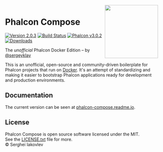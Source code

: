 <img align="right" width="175px" src="http://i.imgur.com/mdZ8Ktf.png" />

# Phalcon Compose

[![Version 2.0.3](https://img.shields.io/badge/version-v2.0.3-green.svg)](https://github.com/sergeyklay/phalcon-compose/releases/tag/v2.0.3)
[![Build Status](https://travis-ci.org/sergeyklay/phalcon-compose.svg?branch=master)](https://travis-ci.org/sergeyklay/phalcon-compose)
[![Phalcon v3.0.2](https://img.shields.io/badge/phalcon-3.0.2-blue.svg)](https://github.com/phalcon/cphalcon)
[![Downloads](https://img.shields.io/packagist/dt/sergeyklay/phalcon-compose.svg)](https://packagist.org/packages/sergeyklay/phalcon-compose)

The *unofficial* Phalcon Docker Edition – by [@sergeyklay](https://github.com/sergeyklay)

This is an unofficial, open-source and community-driven boilerplate for Phalcon projects that run on [Docker](https://www.docker.com/).
It's an attempt of standardizing and making it easier to bootstrap Phalcon applications ready for development and
production environments.

## Documentation

The current version can be seen at [phalcon-compose.readme.io](https://phalcon-compose.readme.io/).

## License

Phalcon Compose is open source software licensed under the MIT.<br>
See the [LICENSE.txt](https://github.com/sergeyklay/phalcon-compose/blob/master/LICENSE.txt) file for more.<br>
© Serghei Iakovlev
